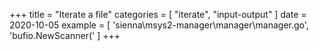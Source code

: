 +++
title = "Iterate a file"
categories = [ "iterate", "input-output" ]
date = 2020-10-05
example = [
   'sienna\msys2-manager\manager\manager.go', 'bufio.NewScanner('
]
+++
